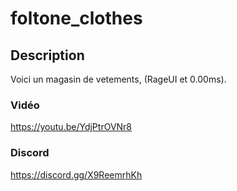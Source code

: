# foltone_clothes

## Description
Voici un magasin de vetements, (RageUI et 0.00ms).

### Vidéo
https://youtu.be/YdjPtrOVNr8

### Discord
https://discord.gg/X9ReemrhKh
